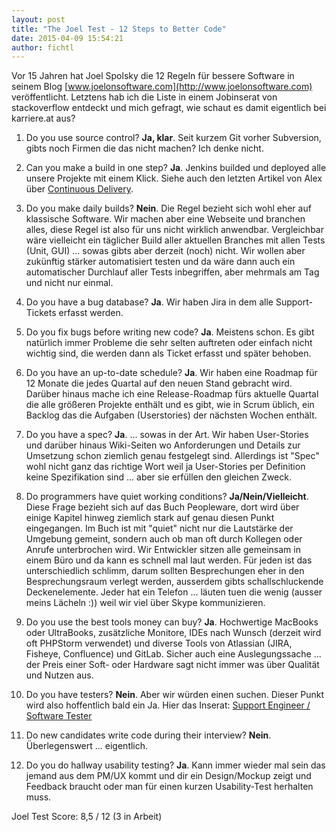```yaml
---
layout: post
title: "The Joel Test - 12 Steps to Better Code"
date: 2015-04-09 15:54:21
author: fichtl
---
```

Vor 15 Jahren hat Joel Spolsky die 12 Regeln für bessere Software in seinem Blog [www.joelonsoftware.com](http://www.joelonsoftware.com) veröffentlicht. Letztens hab ich die Liste in einem Jobinserat von stackoverflow entdeckt und mich gefragt, wie schaut es damit eigentlich bei karriere.at aus?

<!--more-->

1. Do you use source control? __Ja, klar__. Seit kurzem Git vorher Subversion, gibts noch Firmen die das nicht machen? Ich denke nicht.

2. Can you make a build in one step? __Ja__. Jenkins builded und deployed alle unsere Projekte mit einem Klick. Siehe auch den letzten Artikel von Alex über [Continuous Delivery](http://www.karriere.at/dev-blog/article/view/continuous-delivery-bei-karriere-at).

3. Do you make daily builds? __Nein__. Die Regel bezieht sich wohl eher auf klassische Software. Wir machen aber eine Webseite und branchen alles, diese Regel ist also für uns nicht wirklich anwendbar. Vergleichbar wäre vielleicht ein täglicher Build aller aktuellen Branches mit allen Tests (Unit, GUI) ... sowas gibts aber derzeit (noch) nicht. Wir wollen aber zukünftig stärker automatisiert testen und da wäre dann auch ein automatischer Durchlauf aller Tests inbegriffen, aber mehrmals am Tag und nicht nur einmal.

4. Do you have a bug database? __Ja__. Wir haben Jira in dem alle Support-Tickets erfasst werden.

5. Do you fix bugs before writing new code? __Ja__. Meistens schon. Es gibt natürlich immer Probleme die sehr selten auftreten oder einfach nicht wichtig sind, die werden dann als Ticket erfasst und später behoben.

6. Do you have an up-to-date schedule? __Ja__. Wir haben eine Roadmap für 12 Monate die jedes Quartal auf den neuen Stand gebracht wird. Darüber hinaus mache ich eine Release-Roadmap fürs aktuelle Quartal die alle größeren Projekte enthält und es gibt, wie in Scrum üblich, ein Backlog das die Aufgaben (Userstories) der nächsten Wochen enthält.

7. Do you have a spec? __Ja__. ... sowas in der Art. Wir haben User-Stories und darüber hinaus Wiki-Seiten wo Anforderungen und Details zur Umsetzung schon ziemlich genau festgelegt sind. Allerdings ist "Spec" wohl nicht ganz das richtige Wort weil ja User-Stories per Definition keine Spezifikation sind ... aber sie erfüllen den gleichen Zweck.

8. Do programmers have quiet working conditions? __Ja/Nein/Vielleicht__. Diese Frage bezieht sich auf das Buch Peopleware, dort wird über einige Kapitel hinweg ziemlich stark auf genau diesen Punkt eingegangen. Im Buch ist mit "quiet" nicht nur die Lautstärke der Umgebung gemeint, sondern auch ob man oft durch Kollegen oder Anrufe unterbrochen wird. Wir Entwickler sitzen alle gemeinsam in einem Büro und da kann es schnell mal laut werden. Für jeden ist das unterschiedlich schlimm, darum sollten Besprechungen eher in den Besprechungsraum verlegt werden, ausserdem gibts schallschluckende Deckenelemente. Jeder hat ein Telefon ... läuten tuen die wenig (ausser meins Lächeln :)) weil wir viel über Skype kommunizieren.

9. Do you use the best tools money can buy? __Ja__. Hochwertige MacBooks oder UltraBooks, zusätzliche Monitore, IDEs nach Wunsch (derzeit wird oft PHPStorm verwendet) und diverse Tools von Atlassian (JIRA, Fisheye, Confluence) und GitLab. Sicher auch eine Auslegungssache ... der Preis einer Soft- oder Hardware sagt nicht immer was über Qualität und Nutzen aus.

10. Do you have testers? __Nein__. Aber wir würden einen suchen. Dieser Punkt wird also hoffentlich bald ein Ja. Hier das Inserat: [Support Engineer / Software Tester](http://www.karriere.at/jobs/4316380)

11. Do new candidates write code during their interview? __Nein__. Überlegenswert ... eigentlich.

12. Do you do hallway usability testing? __Ja__. Kann immer wieder mal sein das jemand aus dem PM/UX kommt und dir ein Design/Mockup zeigt und Feedback braucht oder man für einen kurzen Usability-Test herhalten muss.

Joel Test Score: 8,5 / 12 (3 in Arbeit)


